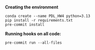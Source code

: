 **Creating the environment**
```
conda create --name PDL_HW4 python=3.13
pip install -r requirements.txt
pre-commit install
```

**Running hooks on all code:**
```
pre-commit run --all-files
```
